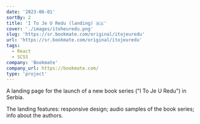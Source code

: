 ```yaml
---
date: '2023-06-01'
sortBy: 2
title: 'I To Je U Redu (landing) 🇷🇸'
cover: './images/itoheuredu.png'
slug: 'https://sr.bookmate.com/original/itojeuredu'
url: 'https://sr.bookmate.com/original/itojeuredu'
tags: 
  - React
  - SCSS
company: 'Bookmate'
company_url: https://bookmate.com/
type: 'project'
---
```


A landing page for the launch of a new book series ("I To Je U Redu") in Serbia. 

The landing features: responsive design; audio samples of the book series; info about the authors.
